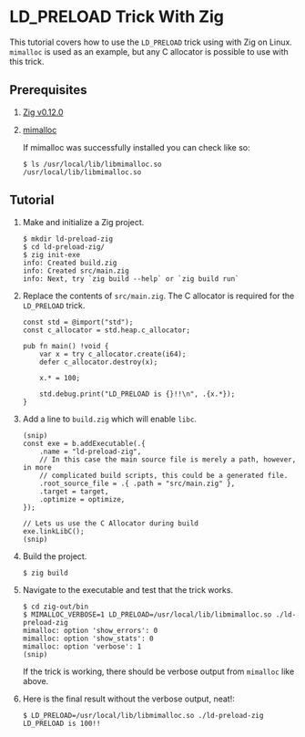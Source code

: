 # LD_PRELOAD Trick With Zig

This tutorial covers how to use the `LD_PRELOAD` trick using with Zig on Linux. `mimalloc` is used as an example, but any C allocator is possible to use with this trick.

## Prerequisites

1. [Zig v0.12.0](https://ziglang.org/learn/getting-started/)
1. [mimalloc](https://github.com/microsoft/mimalloc)

    If mimalloc was successfully installed you can check like so:

    ```shell
    $ ls /usr/local/lib/libmimalloc.so
    /usr/local/lib/libmimalloc.so
    ```

## Tutorial

1. Make and initialize a Zig project.

    ```shell
    $ mkdir ld-preload-zig
    $ cd ld-preload-zig/
    $ zig init-exe
    info: Created build.zig
    info: Created src/main.zig
    info: Next, try `zig build --help` or `zig build run`
    ```

1. Replace the contents of `src/main.zig`. The C allocator is required for the `LD_PRELOAD` trick.

    ```zig
    const std = @import("std");
    const c_allocator = std.heap.c_allocator;

    pub fn main() !void {
        var x = try c_allocator.create(i64);
        defer c_allocator.destroy(x);

        x.* = 100;

        std.debug.print("LD_PRELOAD is {}!!\n", .{x.*});
    }
    ```

1. Add a line to `build.zig` which will enable `libc`.

    ```zig
    (snip)
    const exe = b.addExecutable(.{
        .name = "ld-preload-zig",
        // In this case the main source file is merely a path, however, in more
        // complicated build scripts, this could be a generated file.
        .root_source_file = .{ .path = "src/main.zig" },
        .target = target,
        .optimize = optimize,
    });

    // Lets us use the C Allocator during build
    exe.linkLibC();
    (snip)
    ```

1. Build the project.

    ```shell
    $ zig build
    ```

1. Navigate to the executable and test that the trick works.

    ```shell
    $ cd zig-out/bin
    $ MIMALLOC_VERBOSE=1 LD_PRELOAD=/usr/local/lib/libmimalloc.so ./ld-preload-zig
    mimalloc: option 'show_errors': 0
    mimalloc: option 'show_stats': 0
    mimalloc: option 'verbose': 1
    (snip)
    ```

    If the trick is working, there should be verbose output from `mimalloc` like above.

1. Here is the final result without the verbose output, neat!:

    ```shell
    $ LD_PRELOAD=/usr/local/lib/libmimalloc.so ./ld-preload-zig
    LD_PRELOAD is 100!!
    ```
